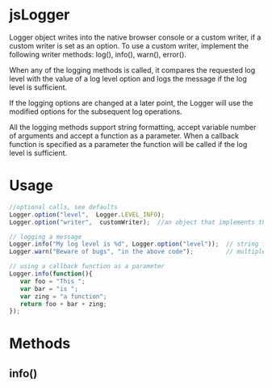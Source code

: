 # jsLogger
Logger object writes into the native browser console or a custom writer, if a custom writer is set as an option. To use a custom writer, implement the following writer methods: log(), info(), warn(), error(). 

When any of the logging methods is called, it compares the requested log level with the value of a log level option and logs the message if the log level is sufficient.

If the logging options are changed at a later point, the Logger will use the modified options for the subsequent log operations.

All the logging methods support string formatting, accept variable number of arguments and accept a function as a parameter. When a callback function is specified as a parameter the function will be called if the log level is sufficient.

# Usage
```js
//optional calls, see defaults
Logger.option("level",  Logger.LEVEL_INFO);
Logger.option("writer",  customWriter);  //an object that implements the following methods: log(), info(), warn(), error()

// logging a message
Logger.info("My log level is %d", Logger.option("level"));  // string formatting
Logger.warn("Beware of bugs", "in the above code");         // multiple parameters

// using a callback function as a parameter
Logger.info(function(){
   var foo = "This ";
   var bar = "is ";
   var zing = "a function";
   return foo + bar + zing;
});
```
# Methods
## info()
